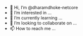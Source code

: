 - 👋 Hi, I’m @dharamdhoke-netcore
- 👀 I’m interested in ...
- 🌱 I’m currently learning ...
- 💞️ I’m looking to collaborate on ...
- 📫 How to reach me ...

<!---
dharamdhoke-netcore/dharamdhoke-netcore is a ✨ special ✨ repository because its `README.md` (this file) appears on your GitHub profile.
You can click the Preview link to take a look at your changes.
--->
